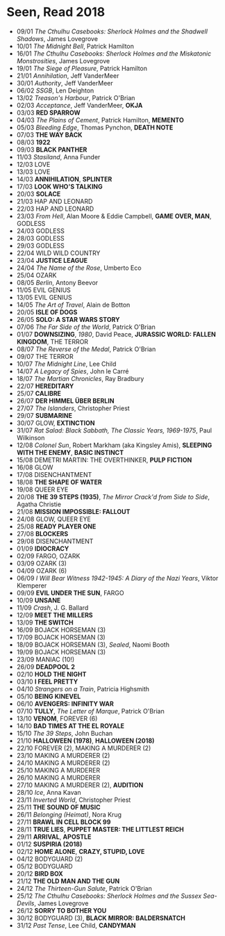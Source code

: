 # Seen, Read 2018

* 09/01 _The Cthulhu Casebooks: Sherlock Holmes and the Shadwell Shadows_, James Lovegrove
* 10/01 _The Midnight Bell_, Patrick Hamilton
* 16/01 _The Cthulhu Casebooks: Sherlock Holmes and the Miskatonic Monstrosities_, James Lovegrove
* 19/01 _The Siege of Pleasure_, Patrick Hamilton
* 21/01 _Annihilation_, Jeff VanderMeer
* 30/01 _Authority_, Jeff VanderMeer
* 06/02 _SSGB_, Len Deighton
* 13/02 _Treason's Harbour_, Patrick O'Brian
* 02/03 _Acceptance_, Jeff VanderMeer, **OKJA**
* 03/03 **RED SPARROW**
* 04/03 _The Plains of Cement_, Patrick Hamilton, **MEMENTO**
* 05/03 _Bleeding Edge_, Thomas Pynchon, **DEATH NOTE**
* 07/03 **THE WAY BACK**
* 08/03 **1922**
* 09/03 **BLACK PANTHER**
* 11/03 _Stasiland_, Anna Funder
* 12/03 LOVE
* 13/03 LOVE
* 14/03 **ANNIHILATION**, **SPLINTER**
* 17/03 **LOOK WHO'S TALKING**
* 20/03 **SOLACE**
* 21/03 HAP AND LEONARD
* 22/03 HAP AND LEONARD
* 23/03 _From Hell_, Alan Moore & Eddie Campbell, **GAME OVER, MAN**, GODLESS
* 24/03 GODLESS
* 28/03 GODLESS
* 29/03 GODLESS
* 22/04 WILD WILD COUNTRY
* 23/04 **JUSTICE LEAGUE**
* 24/04 _The Name of the Rose_, Umberto Eco
* 25/04 OZARK
* 08/05 _Berlin_, Antony Beevor
* 11/05 EVIL GENIUS
* 13/05 EVIL GENIUS
* 14/05 _The Art of Travel_, Alain de Botton
* 20/05 **ISLE OF DOGS**
* 26/05 **SOLO: A STAR WARS STORY**
* 07/06 _The Far Side of the World_, Patrick O'Brian
* 01/07 **DOWNSIZING**, _1980_, David Peace, **JURASSIC WORLD: FALLEN KINGDOM**, THE TERROR
* 08/07 _The Reverse of the Medal_, Patrick O'Brian
* 09/07 THE TERROR
* 10/07 _The Midnight Line_, Lee Child
* 14/07 _A Legacy of Spies_, John le Carré
* 18/07 _The Martian Chronicles_, Ray Bradbury
* 22/07 **HEREDITARY**
* 25/07 **CALIBRE**
* 26/07 **DER HIMMEL ÜBER BERLIN**
* 27/07 _The Islanders_, Christopher Priest
* 29/07 **SUBMARINE**
* 30/07 GLOW, **EXTINCTION**
* 31/07 _Rat Salad: Black Sabbath, The Classic Years, 1969-1975_, Paul Wilkinson
* 12/08 _Colonel Sun_, Robert Markham (aka Kingsley Amis), **SLEEPING WITH THE ENEMY**, **BASIC INSTINCT**
* 15/08 DEMETRI MARTIN: THE OVERTHINKER, **PULP FICTION**
* 16/08 GLOW
* 17/08 DISENCHANTMENT
* 18/08 **THE SHAPE OF WATER**
* 19/08 QUEER EYE
* 20/08 **THE 39 STEPS (1935)**, _The Mirror Crack'd from Side to Side_, Agatha Christie
* 21/08 **MISSION IMPOSSIBLE: FALLOUT**
* 24/08 GLOW, QUEER EYE
* 25/08 **READY PLAYER ONE**
* 27/08 **BLOCKERS**
* 29/08 DISENCHANTMENT
* 01/09 **IDIOCRACY**
* 02/09 FARGO, OZARK
* 03/09 OZARK (3)
* 04/09 OZARK (6)
* 06/09 _I Will Bear Witness 1942-1945: A Diary of the Nazi Years_, Viktor Klemperer
* 09/09 **EVIL UNDER THE SUN**, FARGO
* 10/09 **UNSANE**
* 11/09 _Crash_, J. G. Ballard
* 12/09 **MEET THE MILLERS**
* 13/09 **THE SWITCH**
* 16/09 BOJACK HORSEMAN (3)
* 17/09 BOJACK HORSEMAN (3)
* 18/09 BOJACK HORSEMAN (3), _Sealed_, Naomi Booth
* 19/09 BOJACK HORSEMAN (3)
* 23/09 MANIAC (10!)
* 26/09 **DEADPOOL 2**
* 02/10 **HOLD THE NIGHT**
* 03/10 **I FEEL PRETTY**
* 04/10 _Strangers on a Train_, Patricia Highsmith
* 05/10 **BEING KINEVEL**
* 06/10 **AVENGERS: INFINITY WAR**
* 07/10 **TULLY**, _The Letter of Marque_, Patrick O'Brian
* 13/10 **VENOM**, FOREVER (6)
* 14/10 **BAD TIMES AT THE EL ROYALE**
* 15/10 _The 39 Steps_, John Buchan
* 21/10 **HALLOWEEN (1978)**, **HALLOWEEN (2018)**
* 22/10 FOREVER (2), MAKING A MURDERER (2)
* 23/10 MAKING A MURDERER (2)
* 24/10 MAKING A MURDERER (2)
* 25/10 MAKING A MURDERER
* 26/10 MAKING A MURDERER
* 27/10 MAKING A MURDERER (2), **AUDITION**
* 28/10 _Ice_, Anna Kavan
* 23/11 _Inverted World_, Christopher Priest
* 25/11 **THE SOUND OF MUSIC**
* 26/11 _Belonging (Heimat)_, Nora Krug
* 27/11 **BRAWL IN CELL BLOCK 99**
* 28/11 **TRUE LIES**, **PUPPET MASTER: THE LITTLEST REICH**
* 29/11 **ARRIVAL**, **APOSTLE**
* 01/12 **SUSPIRIA (2018)**
* 02/12 **HOME ALONE**, **CRAZY, STUPID, LOVE**
* 04/12 BODYGUARD (2)
* 05/12 BODYGUARD
* 20/12 **BIRD BOX**
* 21/12 **THE OLD MAN AND THE GUN**
* 24/12 _The Thirteen-Gun Salute_, Patrick O'Brian
* 25/12 _The Cthulhu Casebooks: Sherlock Holmes and the Sussex Sea-Devils_, James Lovegrove
* 26/12 **SORRY TO BOTHER YOU**
* 30/12 BODYGUARD (3), **BLACK MIRROR: BALDERSNATCH**
* 31/12 _Past Tense_, Lee Child, **CANDYMAN**
